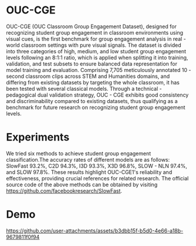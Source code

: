 # OUC-CGE
OUC-CGE (OUC Classroom Group Engagement Dataset), designed for recognizing student group engagement in classroom environments using visual cues, is the first benchmark for group engagement analysis in real - world classroom settings with pure visual signals. The dataset is divided into three categories of high, medium, and low student group engagement levels following an 8:1:1 ratio, which is applied when splitting it into training, validation, and test subsets to ensure balanced data representation for model training and evaluation. Comprising 7,705 meticulously annotated 10 - second classroom clips across STEM and Humanities domains, and differing from existing datasets by targeting the whole classroom, it has been tested with several classical models. Through a technical - pedagogical dual validation strategy, OUC - CGE exhibits good consistency and discriminability compared to existing datasets, thus qualifying as a benchmark for future research on recognizing student group engagement levels. 
# Experiments
We tried six methods to achieve student group engagement classification.The accuracy rates of different models are as follows: SlowFast 93.2%, C2D 94.3%, I3D 93.3%, X3D 96.8%, SLOW - NLN 97.4%, and SLOW 97.8%. These results highlight OUC-CGE1's reliability and effectiveness, providing crucial references for related research. The official source code of the above methods can be obtained by visiting https://github.com/facebookresearch/SlowFast.
# Demo


https://github.com/user-attachments/assets/b3dbb15f-b5d0-4e66-a18b-9679811f0f94

